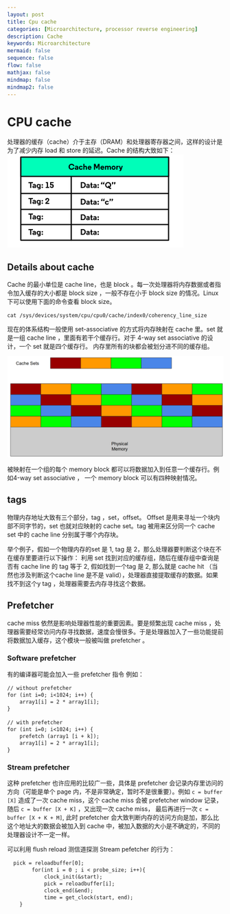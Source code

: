```yaml
---
layout: post
title: Cpu cache
categories: [Microarchitecture, processor reverse engineering]
description: Cache
keywords: Microarchitecture
mermaid: false
sequence: false
flow: false
mathjax: false
mindmap: false
mindmap2: false
---
```


# CPU cache
处理器的缓存（cache）介于主存（DRAM）和处理器寄存器之间，这样的设计是为了减少内存 load 和 store 的延迟。Cache 的结构大致如下：
![avatar](/images/posts/cache-arch.png)

## Details about cache
Cache 的最小单位是 cache line，也是 block 。每一次处理器将内存数据或者指令加入缓存的大小都是 block size ，一般不存在小于 block size 的情况。Linux 下可以使用下面的命令查看 block size。

```
cat /sys/devices/system/cpu/cpu0/cache/index0/coherency_line_size
```

现在的体系结构一般使用 set-associative 的方式将内存映射在 cache 里。set 就是一组 cache line ，里面有若干个缓存行。对于 4-way set associative 的设计，一个 set 就是四个缓存行。 内存里所有的块都会被划分进不同的缓存组。

![avatar](/images/posts/cache-set-associative.png)

被映射在一个组的每个 memory block 都可以将数据加入到任意一个缓存行。例如4-way set associative ， 一个 memory block 可以有四种映射情况。

## tags
物理内存地址大致有三个部分，tag ，set，offset。 Offset 是用来寻址一个块内部不同字节的，set 也就对应映射的 cache set。tag 被用来区分同一个 cache set 中的 cache line 分别属于哪个内存块。

举个例子，假如一个物理内存的set 是 1, tag 是 2，那么处理器要判断这个块在不在缓存里要进行以下操作： 利用 set 找到对应的缓存组，随后在缓存组中查询是否有 cache line 的 tag 等于 2, 假如找到一个tag 是 2, 那么就是 cache hit （当然也涉及判断这个cache line 是不是 valid），处理器直接提取缓存的数据。如果找不到这个y tag ，处理器需要去内存寻找这个数据。

## Prefetcher
cache miss 依然是影响处理器性能的重要因素。要是频繁出现 cache miss ，处理器需要经常访问内存寻找数据，速度会慢很多。于是处理器加入了一些功能提前将数据加入缓存，这个模块一般被叫做 prefetcher 。

### Software prefetcher
有的编译器可能会加入一些 prefetcher 指令 例如：
```
// without prefetcher
for (int i=0; i<1024; i++) {
    array1[i] = 2 * array1[i];
}

// with prefetcher
for (int i=0; i<1024; i++) {
    prefetch (array1 [i + k]);
    array1[i] = 2 * array1[i];
}
```
### Stream prefetcher
这种 prefetcher 也许应用的比较广一些，具体是 prefetcher 会记录内存里访问的方向（可能是单个 page 内，不是非常确定，暂时不是很重要）。例如 `c = buffer [X]` 造成了一次 cache miss，这个 cache miss 会被 prefetcher window 记录，随后 `c = buffer [X + K]` ，又出现一次 cache miss， 最后再进行一次 `c = buffer [X + K + M]`, 此时 prefetcher 会大致判断内存的访问方向是加，那么比这个地址大的数据会被加入到 cache 中，被加入数据的大小是不确定的，不同的处理器设计不一定一样。

可以利用 flush reload 测信道探测 Stream pefetcher 的行为：
```
  pick = reloadbuffer[0];
		for(int i = 0 ; i < probe_size; i++){
			clock_init(&start);
			pick = reloadbuffer[i];
			clock_end(&end);
			time = get_clock(start, end);
    }
```


